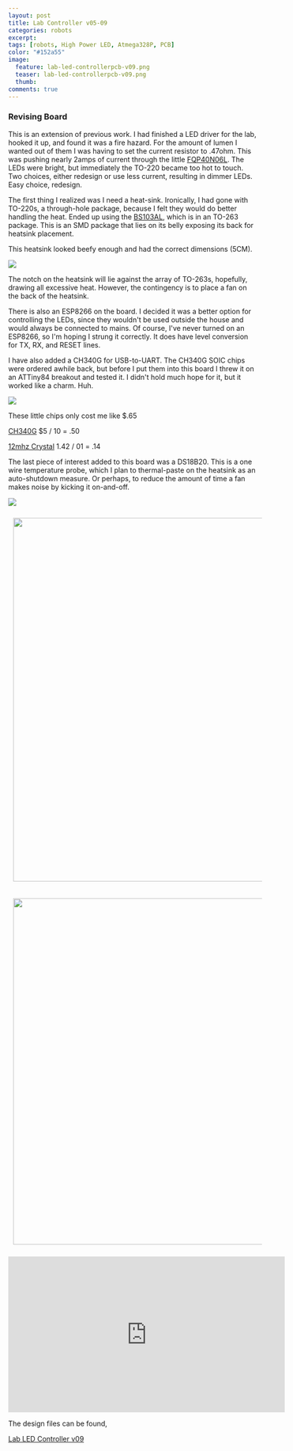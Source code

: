 ```yaml
---
layout: post
title: Lab Controller v05-09
categories: robots
excerpt:
tags: [robots, High Power LED, Atmega328P, PCB]
color: "#152a55"
image:
  feature: lab-led-controllerpcb-v09.png
  teaser: lab-led-controllerpcb-v09.png
  thumb:
comments: true
---
```


### Revising Board

This is an extension of previous work.  I had finished a LED driver for the lab, hooked it up, and found it was a fire hazard.  For the amount of lumen I wanted out of them I was having to set the current resistor to .47ohm.  This was pushing nearly 2amps of current through the little [FQP40N06L](http://https//www.fairchildsemi.com/datasheets/FQ/FQP30N06L.pdf).  The LEDs were bright, but immediately the TO-220 became too hot to touch.  Two choices, either redesign or use less current, resulting in dimmer LEDs.  Easy choice, redesign.

The first thing I realized was I need a heat-sink.  Ironically, I had gone with TO-220s, a through-hole package, because I felt they would do better handling the heat.  Ended up using the [BS103AL](http://pccomponents.com/datasheets/INF-BUZ103AL.PDF), which is in an TO-263 package.  This is an SMD package that lies on its belly exposing its back for heatsink placement.

This heatsink looked beefy enough and had the correct dimensions (5CM).

![](https://img.fasttechcdn.com/135/1351906/1351906-3.jpg)

The notch on the heatsink will lie against the array of TO-263s, hopefully, drawing all excessive heat.  However, the contingency is to place a fan on the back of the heatsink.

There is also an ESP8266 on the board.  I decided it was a better option for controlling the LEDs, since they wouldn't be used outside the house and would always be connected to mains.  Of course, I've never turned on an ESP8266, so I'm hoping I strung it correctly.  It does have level conversion for TX, RX, and RESET lines.

I have also added a CH340G for USB-to-UART.  The CH340G SOIC chips were ordered awhile back, but before I put them into this board I threw it on an ATTiny84 breakout and tested it.  I didn't hold much hope for it, but it worked like a charm.  Huh.

![](https://ladvien.com/images/CH340G_test.jpg)

These little chips only cost me like $.65

[CH340G](http://www.ebay.com/itm/381476894812?_trksid=p2057872.m2749.l2649&ssPageName=STRK%3AMEBIDX%3AIT) $5 / 10 = .50

[12mhz Crystal](http://www.ebay.com/itm/251550015572?_trksid=p2057872.m2749.l2649&ssPageName=STRK%3AMEBIDX%3AIT) 1.42 / 01 = .14

The last piece of interest added to this board was a DS18B20.  This is a one wire temperature probe, which I plan to thermal-paste on the heatsink as an auto-shutdown measure.  Or perhaps, to reduce the amount of time a fan makes noise by kicking it on-and-off.

![](https://ladvien.com/images/ds18b20.jpg)

<a href="https://ladvien.com/images/LED_lab_Controller_2.pdf"><img height="735" width="630" style="margin: 10px;" src="https://ladvien.com/images/led-lab-controller-schematic-v09-drivers.png"></a>

<a href="https://ladvien.com/images/LAB_LED_Controller_schematic_v09.pdf"><img height="700" width="617" style="margin: 10px;" src="https://ladvien.com/images/led-lab-controller-schematic-v09-main.png"></a>

<div class="flex-video">
<iframe width="560" height="315" src="https://www.youtube.com/embed/KYiagQ0kjwc" frameborder="0" allowfullscreen></iframe>
</div>


The design files can be found,

[Lab LED Controller v09](https://github.com/Ladvien/Ladviens-Eagle-Files/tree/master/Lab%20Controller%20Board)
